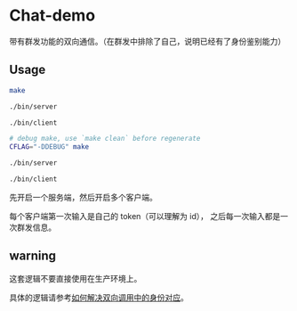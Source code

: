 # Chat-demo

带有群发功能的双向通信。（在群发中排除了自己，说明已经有了身份鉴别能力）

## Usage

```bash
make

./bin/server

./bin/client

# debug make, use `make clean` before regenerate
CFLAG="-DDEBUG" make

./bin/server

./bin/client
```

先开启一个服务端，然后开启多个客户端。

每个客户端第一次输入是自己的 token（可以理解为 id），
之后每一次输入都是一次群发信息。

## warning

这套逻辑不要直接使用在生产环境上。

具体的逻辑请参考[如何解决双向调用中的身份对应](../../readme.md#solve-the-paradox-of-biconnections-identification-problem)。
